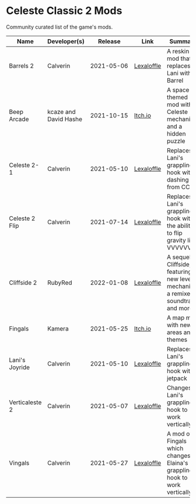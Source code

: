 # Celeste Classic 2 Mods
Community curated list of the game's mods.

Name | Developer(s) | &nbsp;&nbsp;&nbsp;&nbsp;&nbsp;Release&nbsp;&nbsp;&nbsp;&nbsp;&nbsp; | Link | Summary
--- | --- | --- | --- | ---
Barrels 2 | Calverin | 2021-05-06 | [Lexaloffle](https://www.lexaloffle.com/bbs/?tid=42790) | A reskin mod that replaces Lani with a Barrel
Beep Arcade | kcaze and David Hashe | 2021-10-15 | [Itch.io](https://kz.itch.io/beep-arcade) | A space themed mod with Celeste 1 mechanics and a hidden puzzle
Celeste 2-1 | Calverin | 2021-05-10 | [Lexaloffle](https://www.lexaloffle.com/bbs/?tid=42842) | Replaces Lani's grappling hook with dashing from CC1
Celeste 2 Flip | Calverin | 2021-07-14 | [Lexaloffle](https://www.lexaloffle.com/bbs/?tid=43821) | Replaces Lani's grappling hook with the ability to flip gravity like VVVVVV
Cliffside 2 | RubyRed | 2022-01-08 | [Lexaloffle](https://www.lexaloffle.com/bbs/?tid=46053) | A sequel to Cliffside, featuring new levels, mechanics, a remixed soundtrack, and more!
Fingals | Kamera | 2021-05-25 | [Itch.io](https://kamera.itch.io/fingals) | A map mod with new areas and themes
Lani's Joyride | Calverin | 2021-05-10 | [Lexaloffle](https://www.lexaloffle.com/bbs/?tid=42828) | Replaces Lani's grappling hook with a jetpack
Verticaleste 2 | Calverin | 2021-05-07 | [Lexaloffle](https://www.lexaloffle.com/bbs/?tid=42798) | Changes Lani's grappling hook to work vertically
Vingals | Calverin | 2021-05-27 | [Lexaloffle](https://www.lexaloffle.com/bbs/?tid=43088) | A mod of Fingals which changes Elaina's grappling hook to work vertically

